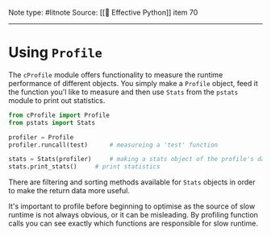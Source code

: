 Note type: #litnote
Source: [[📖 Effective Python]] item 70

---
# Using `Profile`
The `cProfile` module offers functionality to measure the runtime performance of different objects. You simply make a `Profile` object, feed it the function you'l like to measure and then use `Stats` from the `pstats` module to print out statistics.
```python
from cProfile import Profile
from pstats import Stats

profiler = Profile
profiler.runcall(test)		# measureing a 'test' function

stats = Stats(profiler)		# making a stats object of the profile's data
stats.print_stats()		# print statistics
```

There are filtering and sorting methods available for `Stats` objects in order to make the return data more useful.

It's important to profile before beginning to optimise as the source of slow runtime is not always obvious, or it can be misleading. By profiling function calls you can see exactly which functions are responsible for slow runtime.